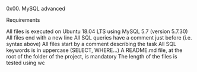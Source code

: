 0x00. MySQL advanced

Requirements

All files is executed on Ubuntu 18.04 LTS using MySQL 5.7 (version 5.7.30)
All files end with a new line
All SQL queries have a comment just before (i.e. syntax above)
All files start by a comment describing the task
All SQL keywords is in uppercase (SELECT, WHERE…)
A README.md file, at the root of the folder of the project, is mandatory
The length of the files is tested using wc
